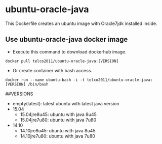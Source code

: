 # ubuntu-oracle-java
This Dockerfile creates an ubuntu image with Oracle7jdk installed inside.

## Use ubuntu-oracle-java docker image

* Execute this command to download dockerhub image.

`docker pull telco2011/ubuntu-oracle-java:[VERSION]`

* Or create container with bash access.

`docker run --name ubuntu-bash -i -t telco2011/ubuntu-oracle-java:[VERSION] /bin/bash`


##VERSIONS
* empty(latest): latest ubuntu with latest java version 
* 15.04
	* 15.04jre8u45: ubuntu with java 8u45
	* 15.04jre7u80: ubuntu with java 7u80
* 14.10
	* 14.10jre8u45: ubuntu with java 8u45
	* 14.10jre7u80: ubuntu with java 7u80